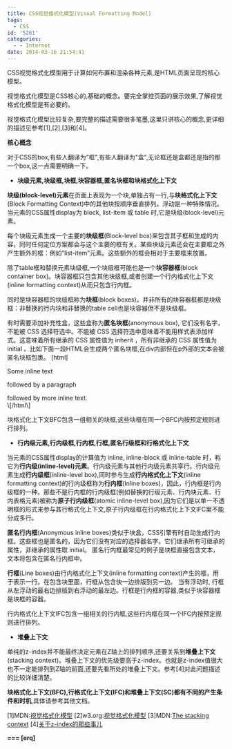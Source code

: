 ```yaml
---
title: CSS视觉格式化模型(Visual Formatting Model)
tags:
  - CSS
id: '5261'
categories:
  - - Internet
date: 2014-03-16 21:54:41
---
```


CSS视觉格式化模型用于计算如何布置和渲染各种元素,是HTML页面呈现的核心模型。
<!-- more -->
视觉格式化模型是CSS核心的,基础的概念。要完全掌控页面的展示效果,了解视觉格式化模型是有必要的。

视觉格式化模型比较复杂,要完整的描述需要很多笔墨,这里只讲核心的概念,更详细的描述见参考\[1\],\[2\],\[3\]和\[4\]。

**核心概念**

对于CSS的box,有些人翻译为"框",有些人翻译为"盒",无论框还是盒都还是指的那一个box,这一点需要明确一下。

*   **块级元素,块级框,块框,块容器框,匿名块框和块格式化上下文**

**块级(block-level)元素**在页面上表现为一个块,单独占有一行,与**块格式化上下文**(Block Formatting Context)中的其他块按顺序垂直排列。浮动是一种特殊情况。当元素的CSS属性display为 block, list-item 或 table 时,它是块级(block-level)元素。

每个块级元素生成一个主要的**块级框**(Block-level box)来包含其子框和生成的内容，同时任何定位方案都会与这个主要的框有关。某些块级元素还会在主要框之外产生额外的框：例如“list-item”元素。这些额外的框会相对于主要框来放置。

除了table框和替换元素块级框,一个块级框可能也是一个**块容器框**(block container box)。块容器框只包含其他块级框,或者创建一个行内格式化上下文(inline formatting context)从而只包含行内框。

同时是块容器框的块级框称为**块框**(block boxes)。并非所有的块容器框都是块级框：非替换的行内块和非替换的table cell也是块容器但不是块级框。

有时需要添加补充性盒，这些盒称为**匿名块框**(anonymous box), 它们没有名字，不能被 CSS 选择符选中。不能被 CSS 选择符选中意味着不能用样式表添加样式。这意味着所有继承的 CSS 属性值为 inherit ，所有非继承的 CSS 属性值为 initial 。比如下面一段HTML会生成两个匿名块框,在div内部但在p外部的文本会被匿名块框包裹。
\[html\]
<div>Some inline text <p>followed by a paragraph</p> followed by more inline text.</div>
\[/html\]

块格式化上下文BFC包含一组相关的块框,这些块框在同一个BFC内按预定规则进行排列。

*   **行内级元素,行内级框,行内框,行框,匿名行级框和行格式化上下文**

当元素的CSS属性display的计算值为 inline, inline-block 或 inline-table 时，称它为**行内级(inline-level)元素**。行内级元素与其他行内级元素共享行。行内级元素生成**行内级框**(inline-level box),同时参与生成**行内格式化上下文**(inline formatting context)的行内级框称为**行内框**(Inline boxes)，因此，行内框是行内级框的一种。那些不是行内框的行内级框(例如替换的行级元素、行内块元素、行内表格元素)被称为**原子行内级框**(atomic inline-level box),因为它们是以单一不透明框的形式来参与其行格式化上下文,原子行内级框在行内格式化上下文IFC里不能分成多行。

**匿名行内框**(Anonymous inline boxes)类似于块盒，CSS引擎有时自动生成行内框。这些框也是匿名的，因为它们没有对应的选择器名字。它们继承所有可继承的属性，非继承的属性取 initial。 匿名行内框最常见的例子是块框直接包含文本，文本将包含在匿名行内框中。

**行框**(Line boxes)由行内格式化上下文(inline formatting context)产生的框，用于表示一行。在包含块里面，行框从包含快一边排版到另一边。 当有浮动时, 行框从左浮动的最右边排版到右浮动的最左边。行框是行内框的容器,类似于块容器框是块框的容器。

行内格式化上下文IFC包含一组相关的行内框,这些行内框在同一个IFC内按预定规则进行排列。

*   **堆叠上下文**

单纯的z-index并不能最终决定元素在Z轴上的排列顺序,还要关系到**堆叠上下文**(stacking context)。堆叠上下文的优先级要高于z-index。也就是z-index值很大也不一定能排列到Z轴的前面,还要先看所处的堆叠上下文。参考\[4\]对此问题描述的比较详细清楚。

**块格式化上下文(BFC),行格式化上下文(IFC)和堆叠上下文(SC)都有不同的产生条件和时机**,具体请参考其他文档。

\[1\]MDN:[视觉格式化模型](https://developer.mozilla.org/zh-CN/docs/CSS/Visual_formatting_model)
\[2\]w3.org:[视觉格式化模型](http://www.w3.org/html/ig/zh/wiki/CSS2/visuren)
\[3\]MDN:[The stacking context](https://developer.mozilla.org/en-US/docs/Web/Guide/CSS/Understanding_z_index/The_stacking_context)
\[4\][关于z-index的那些事儿](http://www.html5kit.com/article/777.html)

**\===
\[erq\]**